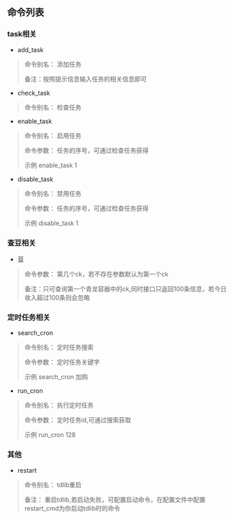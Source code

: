## 命令列表

### task相关


+ add_task
> 命令别名： 添加任务
> 
> 备注：按照提示信息输入任务的相关信息即可

+ check_task 
> 命令别名： 检查任务

+ enable_task
> 命令别名： 启用任务
> 
> 命令参数： 任务的序号，可通过检查任务获得
> 
> 示例 enable_task 1

+ disable_task
> 命令别名： 禁用任务
> 
> 命令参数： 任务的序号，可通过检查任务获得
> 
> 示例 disable_task 1


### 查豆相关

- 豆
> 命令参数： 第几个ck，若不存在参数默认为第一个ck
> 
> 备注：只可查询第一个青龙容器中的ck,同时接口只返回100条信息，若今日收入超过100条则会忽略


### 定时任务相关

+ search_cron
> 命令别名： 定时任务搜索
> 
> 命令参数： 定时任务关键字
> 
> 示例 search_cron 加购

+ run_cron
> 命令别名： 执行定时任务
> 
> 命令参数： 定时任务id,可通过搜索获取
> 
> 示例 run_cron 128


### 其他

+ restart
> 命令别名： tdlib重启
> 
> 备注： 重启tdlib,若启动失败，可配置启动命令，在配置文件中配置restart_cmd为你启动tdlib时的命令